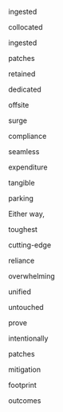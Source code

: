 ingested 

collocated 

ingested 

patches 

retained

dedicated 

offsite

surge 

compliance

seamless 

expenditure 

tangible 

parking 

Either way, 

toughest

cutting-edge

reliance 

overwhelming

unified 

untouched

prove 

intentionally 

patches 

mitigation 

footprint 

outcomes 